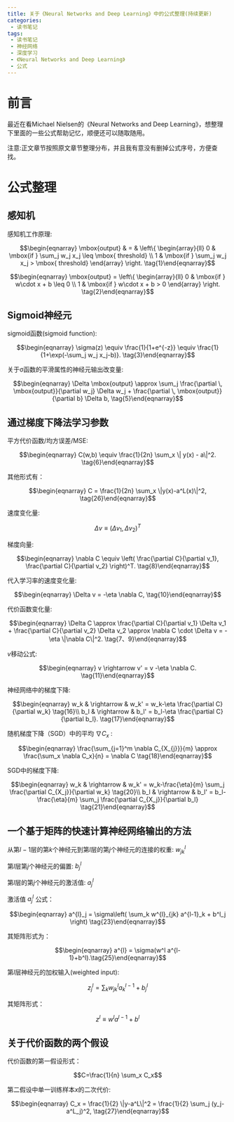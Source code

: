 ```yaml
---
title: 关于《Neural Networks and Deep Learning》中的公式整理(持续更新)
categories:
 - 读书笔记
tags:
 - 读书笔记
 - 神经网络
 - 深度学习
 - 《Neural Networks and Deep Learning》
 - 公式
---
```


# 前言

最近在看Michael Nielsen的《Neural Networks and Deep Learning》，想整理下里面的一些公式帮助记忆，顺便还可以随取随用。

注意:正文章节按照原文章节整理分布，并且我有意没有删掉公式序号，方便查找。

# 公式整理

## 感知机

感知机工作原理:

$$\begin{eqnarray} \mbox{output} & = & \left\{ \begin{array}{ll} 0 & \mbox{if } \sum_j w_j x_j \leq \mbox{ threshold} \\ 1 & \mbox{if } \sum_j w_j x_j > \mbox{ threshold} \end{array} \right. \tag{1}\end{eqnarray}$$

$$\begin{eqnarray} \mbox{output} = \left\{ \begin{array}{ll} 0 & \mbox{if } w\cdot x + b \leq 0 \\ 1 & \mbox{if } w\cdot x + b > 0 \end{array} \right. \tag{2}\end{eqnarray}$$

## Sigmoid神经元

sigmoid函数(sigmoid function):

$$\begin{eqnarray} \sigma(z) \equiv \frac{1}{1+e^{-z}} \equiv \frac{1}{1+\exp(-\sum_j w_j x_j-b)}. \tag{3}\end{eqnarray}$$

关于σ函数的平滑属性的神经元输出改变量:

$$\begin{eqnarray} \Delta \mbox{output} \approx \sum_j \frac{\partial \, \mbox{output}}{\partial w_j} \Delta w_j + \frac{\partial \, \mbox{output}}{\partial b} \Delta b, \tag{5}\end{eqnarray}$$

## 通过梯度下降法学习参数

平方代价函数/均方误差/MSE:

$$\begin{eqnarray} C(w,b) \equiv \frac{1}{2n} \sum_x \| y(x) - a\|^2. \tag{6}\end{eqnarray}$$

其他形式有：

$$\begin{eqnarray} C = \frac{1}{2n} \sum_x \|y(x)-a^L(x)\|^2, \tag{26}\end{eqnarray}$$

速度变化量:

$$\Delta v \equiv (\Delta v_1, \Delta v_2)^T$$

梯度向量:

$$\begin{eqnarray} \nabla C \equiv \left( \frac{\partial C}{\partial v_1}, \frac{\partial C}{\partial v_2} \right)^T. \tag{8}\end{eqnarray}$$

代入学习率的速度变化量:

$$\begin{eqnarray} \Delta v = -\eta \nabla C, \tag{10}\end{eqnarray}$$

代价函数变化量:

$$\begin{eqnarray} \Delta C \approx \frac{\partial C}{\partial v_1} \Delta v_1 + \frac{\partial C}{\partial v_2} \Delta v_2 \approx \nabla C \cdot \Delta v = -\eta \|\nabla C\|^2. \tag{7、9}\end{eqnarray}$$

$v$移动公式:

$$\begin{eqnarray} v \rightarrow v' = v -\eta \nabla C. \tag{11}\end{eqnarray}$$

神经网络中的梯度下降:

$$\begin{eqnarray} w_k & \rightarrow & w_k' = w_k-\eta \frac{\partial C}{\partial w_k} \tag{16}\\ b_l & \rightarrow & b_l' = b_l-\eta \frac{\partial C}{\partial b_l}. \tag{17}\end{eqnarray}$$

随机梯度下降（SGD）中的平均 $\nabla C_x$ :

$$\begin{eqnarray} \frac{\sum_{j=1}^m \nabla C_{X_{j}}}{m} \approx \frac{\sum_x \nabla C_x}{n} = \nabla C \tag{18}\end{eqnarray}$$

SGD中的梯度下降:

$$\begin{eqnarray} w_k & \rightarrow & w_k' = w_k-\frac{\eta}{m} \sum_j \frac{\partial C_{X_j}}{\partial w_k} \tag{20}\\ b_l & \rightarrow & b_l' = b_l-\frac{\eta}{m} \sum_j \frac{\partial C_{X_j}}{\partial b_l}  \tag{21}\end{eqnarray}$$

## 一个基于矩阵的快速计算神经网络输出的方法

从第$l−1$层的第$k$个神经元到第$l$层的第$j$个神经元的连接的权重: $w_{jk}^l$

第$l$层第$j$个神经元的偏置: $b^l_j$

第$l$层的第$j$个神经元的激活值: $a^l_j$

激活值 $a^l_j$ 公式：

$$\begin{eqnarray} a^{l}_j = \sigma\left( \sum_k w^{l}_{jk} a^{l-1}_k + b^l_j \right) \tag{23}\end{eqnarray}$$

其矩阵形式为：

$$\begin{eqnarray} a^{l} = \sigma(w^l a^{l-1}+b^l).\tag{25}\end{eqnarray}$$

第$l$层神经元的加权输入(weighted input):

$$z^l_j= \sum_k w^l_{jk} a^{l-1}_k+b^l_j$$

其矩阵形式：

$$z^l \equiv w^l a^{l-1}+b^l$$

## 关于代价函数的两个假设

代价函数的第一假设形式：

$$C=\frac{1}{n} \sum_x C_x$$

第二假设中单一训练样本$x$的二次代价:

$$\begin{eqnarray} C_x = \frac{1}{2} \|y-a^L\|^2 = \frac{1}{2} \sum_j (y_j-a^L_j)^2, \tag{27}\end{eqnarray}$$